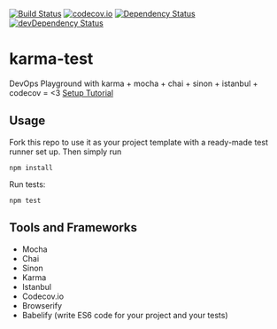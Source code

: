 [![Build Status](https://travis-ci.org/tongrhj/karma-test.svg?branch=master)](https://travis-ci.org/tongrhj/karma-test)
[![codecov.io](https://codecov.io/github/tongrhj/karma-test/coverage.svg?branch=master)](https://codecov.io/github/tongrhj/karma-test?branch=master)
[![Dependency Status](https://david-dm.org/tongrhj/karma-test.svg)](https://david-dm.org/tongrhj/karma-test)
[![devDependency Status](https://david-dm.org/tongrhj/karma-test/dev-status.svg)](https://david-dm.org/tongrhj/karma-test#info=devDependencies)

# karma-test
DevOps Playground with karma + mocha + chai + sinon + istanbul + codecov = <3
[Setup Tutorial](http://jaredtong.com/2016/01/08/how-to-set-up-mocha-chai-sinon-karma-browserify-istanbul-codecov/)

## Usage
Fork this repo to use it as your project template with a ready-made test runner set up. Then simply run
```
npm install
```

Run tests:
```
npm test
```

## Tools and Frameworks
* Mocha
* Chai
* Sinon
* Karma
* Istanbul
* Codecov.io
* Browserify
* Babelify (write ES6 code for your project and your tests)
